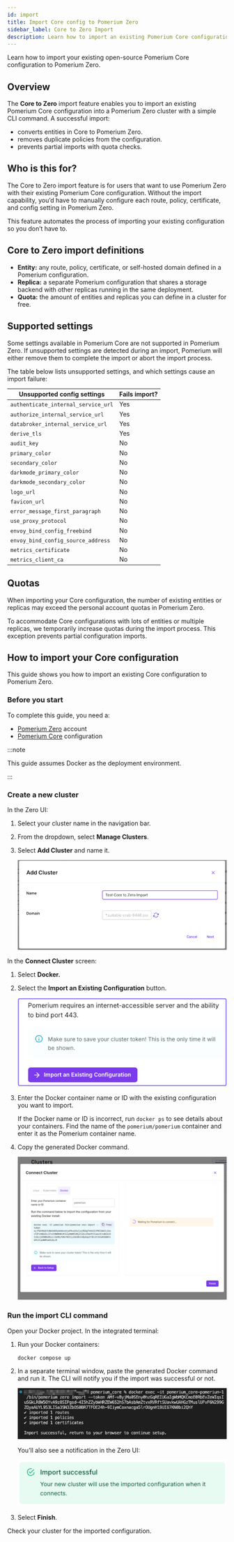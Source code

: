 ```yaml
---
id: import
title: Import Core config to Pomerium Zero
sidebar_label: Core to Zero Import
description: Learn how to import an existing Pomerium Core configuration into a Pomerium Zero cluster.
---
```


Learn how to import your existing open-source Pomerium Core configuration to Pomerium Zero.

## Overview

The **Core to Zero** import feature enables you to import an existing Pomerium Core configuration into a Pomerium Zero cluster with a simple CLI command. A successful import:

- converts entities in Core to Pomerium Zero.
- removes duplicate policies from the configuration.
- prevents partial imports with quota checks.

## Who is this for?

The Core to Zero import feature is for users that want to use Pomerium Zero with their existing Pomerium Core configuration. Without the import capability, you’d have to manually configure each route, policy, certificate, and config setting in Pomerium Zero.

This feature automates the process of importing your existing configuration so you don’t have to.

## Core to Zero import definitions

- **Entity:** any route, policy, certificate, or self-hosted domain defined in a Pomerium configuration.
- **Replica:** a separate Pomerium configuration that shares a storage backend with other replicas running in the same deployment.
- **Quota:** the amount of entities and replicas you can define in a cluster for free.

## Supported settings

Some settings available in Pomerium Core are not supported in Pomerium Zero. If unsupported settings are detected during an import, Pomerium will either remove them to complete the import or abort the import process.

The table below lists unsupported settings, and which settings cause an import failure:

| Unsupported config settings         | Fails import? |
| ----------------------------------- | ------------- |
| `authenticate_internal_service_url` | Yes           |
| `authorize_internal_service_url`    | Yes           |
| `databroker_internal_service_url`   | Yes           |
| `derive_tls`                        | Yes           |
| `audit_key`                         | No            |
| `primary_color`                     | No            |
| `secondary_color`                   | No            |
| `darkmode_primary_color`            | No            |
| `darkmode_secondary_color`          | No            |
| `logo_url`                          | No            |
| `favicon_url`                       | No            |
| `error_message_first_paragraph`     | No            |
| `use_proxy_protocol`                | No            |
| `envoy_bind_config_freebind`        | No            |
| `envoy_bind_config_source_address`  | No            |
| `metrics_certificate`               | No            |
| `metrics_client_ca`                 | No            |

## Quotas

When importing your Core configuration, the number of existing entities or replicas may exceed the personal account quotas in Pomerium Zero.

To accommodate Core configurations with lots of entities or multiple replicas, we temporarily increase quotas during the import process. This exception prevents partial configuration imports.

## How to import your Core configuration

This guide shows you how to import an existing Core configuration to Pomerium Zero.

### Before you start

To complete this guide, you need a:

- [Pomerium Zero](https://console.pomerium.app/create-account) account
- [Pomerium Core](/docs/core/quickstart) configuration

:::note

This guide assumes Docker as the deployment environment.

:::

### Create a new cluster

In the Zero UI:

1. Select your cluster name in the navigation bar.
2. From the dropdown, select **Manage Clusters**.
3. Select **Add Cluster** and name it.

   ![Add a new cluster in the Zero UI](./img/core-to-zero/add-cluster.png)

In the **Connect Cluster** screen:

1. Select **Docker.**
2. Select the **Import an Existing Configuration** button.

   ![Selecting the Import button in the Pomerium Zero Create Cluster UI](./img/core-to-zero/import-existing-config-button.png)

3. Enter the Docker container name or ID with the existing configuration you want to import.

   If the Docker name or ID is incorrect, run `docker ps` to see details about your containers. Find the name of the `pomerium/pomerium` container and enter it as the Pomerium container name.

4. Copy the generated Docker command.

   ![Copying the generated import command for Docker a installation](./img/core-to-zero/docker-import-command.png)

### Run the import CLI command

Open your Docker project. In the integrated terminal:

1. Run your Docker containers:

   ```bash
   docker compose up
   ```

1. In a separate terminal window, paste the generated Docker command and run it. The CLI will notify you if the import was successful or not.

   ![Running the CLI command in the integrated terminal](./img/core-to-zero/import-terminal-command.png)

   You’ll also see a notification in the Zero UI:

   ![A screenshot of the successful import notification in the Zero UI](./img/core-to-zero/import-successful.png)

1. Select **Finish**.

Check your cluster for the imported configuration.
